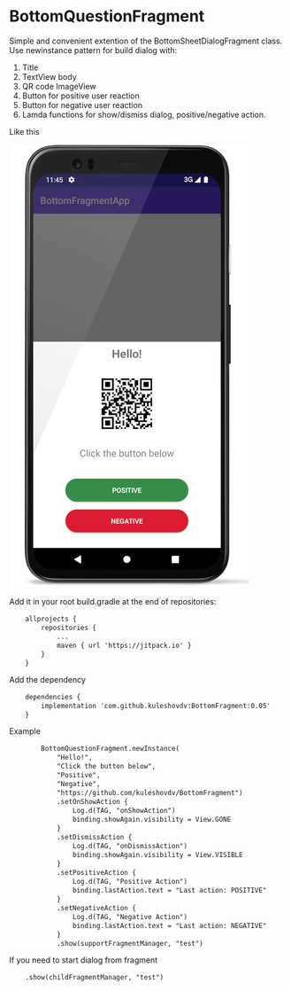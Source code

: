 # BottomQuestionFragment

Simple and convenient extention of the BottomSheetDialogFragment class.
Use newinstance pattern for build dialog with:
1. Title
2. TextView body
3. QR code ImageView
4. Button for positive user reaction
5. Button for negative user reaction
6. Lamda functions for show/dismiss dialog, positive/negative action.

Like this

![BottomQuestionFragment](https://github.com/kuleshovdv/BottomFragment/raw/master/screen.png  "BottomQuestionFragment")

Add it in your root build.gradle at the end of repositories:
```
	allprojects {
		repositories {
			...
			maven { url 'https://jitpack.io' }
		}
	}
```
Add the dependency
```
	dependencies {
		implementation 'com.github.kuleshovdv:BottomFragment:0.05'
	}
```

Example
```
        BottomQuestionFragment.newInstance(
            "Hello!",
            "Click the button below",
            "Positive",
            "Negative",
            "https://github.com/kuleshovdv/BottomFragment")
            .setOnShowAction {
                Log.d(TAG, "onShowAction")
                binding.showAgain.visibility = View.GONE
            }
            .setDismissAction {
                Log.d(TAG, "onDismissAction")
                binding.showAgain.visibility = View.VISIBLE
            }
            .setPositiveAction {
                Log.d(TAG, "Positive Action")
                binding.lastAction.text = "Last action: POSITIVE"
            }
            .setNegativeAction {
                Log.d(TAG, "Negative Action")
                binding.lastAction.text = "Last action: NEGATIVE"
            }
            .show(supportFragmentManager, "test")
```

If you need to start dialog from fragment
```
	.show(childFragmentManager, "test")
```	

